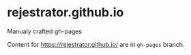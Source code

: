 # rejestrator.github.io
Manualy crafted gh-pages

Content for https://rejestrator.github.io/ are in `gh-pages` branch.
